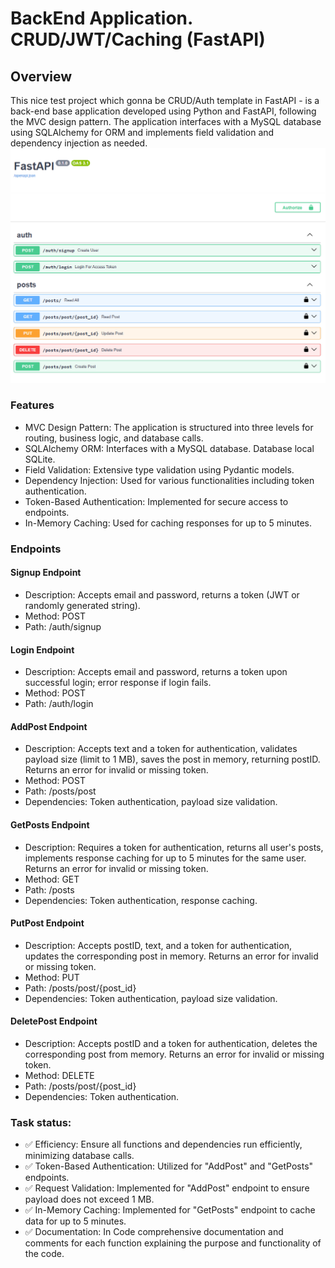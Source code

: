 # BackEnd Application. CRUD/JWT/Caching (FastAPI)

## Overview
This nice test project which gonna be CRUD/Auth template in FastAPI - is a back-end base application developed 
using Python and FastAPI, following the MVC design pattern. 
The application interfaces with a MySQL database using SQLAlchemy for ORM and implements field validation 
and dependency injection as needed.
![App Swagger](app_swagger.png)

### Features
* MVC Design Pattern: The application is structured into three levels for routing, business logic, and database calls.
* SQLAlchemy ORM: Interfaces with a MySQL database. Database local SQLite.
* Field Validation: Extensive type validation using Pydantic models.
* Dependency Injection: Used for various functionalities including token authentication.
* Token-Based Authentication: Implemented for secure access to endpoints.
* In-Memory Caching: Used for caching responses for up to 5 minutes.

### Endpoints
#### Signup Endpoint
* Description: Accepts email and password, returns a token (JWT or randomly generated string).
* Method: POST
* Path: /auth/signup
#### Login Endpoint
* Description: Accepts email and password, returns a token upon successful login; error response if login fails.
* Method: POST
* Path: /auth/login
#### AddPost Endpoint
* Description: Accepts text and a token for authentication, validates payload size (limit to 1 MB), saves the post in memory, returning postID. Returns an error for invalid or missing token.
* Method: POST
* Path: /posts/post
* Dependencies: Token authentication, payload size validation.
#### GetPosts Endpoint
* Description: Requires a token for authentication, returns all user's posts, implements response caching for up to 5 minutes for the same user. Returns an error for invalid or missing token.
* Method: GET
* Path: /posts
* Dependencies: Token authentication, response caching.
#### PutPost Endpoint
* Description: Accepts postID, text, and a token for authentication, updates the corresponding post in memory. Returns an error for invalid or missing token.
* Method: PUT
* Path: /posts/post/{post_id}
* Dependencies: Token authentication, payload size validation.
#### DeletePost Endpoint
* Description: Accepts postID and a token for authentication, deletes the corresponding post from memory. Returns an error for invalid or missing token.
* Method: DELETE
* Path: /posts/post/{post_id}
* Dependencies: Token authentication.

### Task status:
* ✅ Efficiency: Ensure all functions and dependencies run efficiently, minimizing database calls. 
* ✅ Token-Based Authentication: Utilized for "AddPost" and "GetPosts" endpoints.
* ✅ Request Validation: Implemented for "AddPost" endpoint to ensure payload does not exceed 1 MB.
* ✅ In-Memory Caching: Implemented for "GetPosts" endpoint to cache data for up to 5 minutes.
* ✅ Documentation: In Code comprehensive documentation and comments for each function explaining the purpose and functionality of the code.


